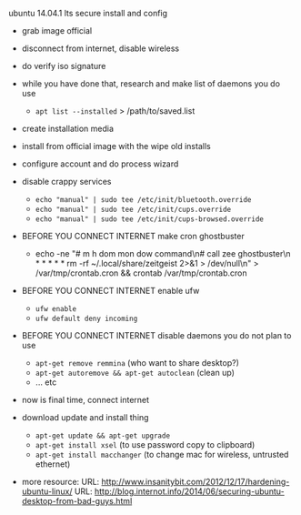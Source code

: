 ubuntu 14.04.1 lts secure install and config

- grab image official

- disconnect from internet, disable wireless

- do verify iso signature

- while you have done that, research and make list of daemons you do use
	- `apt list --installed` > /path/to/saved.list

- create installation media

- install from official image with the wipe old installs

- configure account and do process wizard

- disable crappy services
    - `echo "manual" | sudo tee /etc/init/bluetooth.override`
    - `echo "manual" | sudo tee /etc/init/cups.override`
    - `echo "manual" | sudo tee /etc/init/cups-browsed.override`

- BEFORE YOU CONNECT INTERNET make cron ghostbuster
    - echo -ne "# m h  dom mon dow   command\n# call zee ghostbuster\n  * *   *   *   *    rm -rf ~/.local/share/zeitgeist 2>&1 > /dev/null\n" > /var/tmp/crontab.cron && crontab /var/tmp/crontab.cron

- BEFORE YOU CONNECT INTERNET enable ufw
	- `ufw enable`
	- `ufw default deny incoming`

- BEFORE YOU CONNECT INTERNET disable daemons you do not plan to use
	- `apt-get remove remmina` (who want to share desktop?)
	- `apt-get autoremove && apt-get autoclean` (clean up)
	- ... etc

- now is final time, connect internet

- download update and install thing
    - `apt-get update && apt-get upgrade`
	- `apt-get install xsel` (to use password copy to clipboard)
	- `apt-get install macchanger` (to change mac for wireless, untrusted ethernet)

- more resource:
	URL: http://www.insanitybit.com/2012/12/17/hardening-ubuntu-linux/
	URL: http://blog.internot.info/2014/06/securing-ubuntu-desktop-from-bad-guys.html
